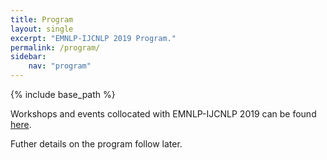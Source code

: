 ```yaml
---
title: Program
layout: single
excerpt: "EMNLP-IJCNLP 2019 Program."
permalink: /program/
sidebar:
    nav: "program"
---
```

{% include base_path %}

Workshops and events collocated with EMNLP-IJCNLP 2019 can be found <a href="./workshops/">here</a>.

Futher details on the program follow later.
